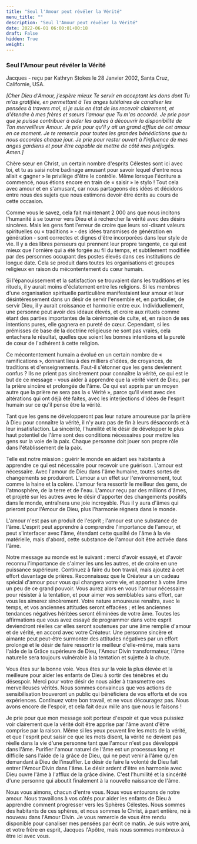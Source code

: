 ```yaml
---
title: "Seul l'Amour peut révéler la Vérité"
menu_title: ""
description: "Seul l'Amour peut révéler la Vérité"
date: 2022-06-01 06:00:01+00:18
draft: False
hidden: True
weight:
---
```

### Seul l'Amour peut révéler la Vérité

Jacques - reçu par Kathryn Stokes le 28 Janvier 2002, Santa Cruz, Californie, USA.

*[Cher Dieu d'Amour, j'espère mieux Te servir en acceptant les dons dont Tu m'as gratifiée, en permettant à Tes anges tutélaires de canaliser les pensées à travers moi, si je suis en état de les recevoir clairement, et d'étendre à mes frères et sœurs l'amour que Tu m'as accordé. Je prie pour que je puisse contribuer à aider les autres à découvrir la disponibilité de Ton merveilleux Amour. Je prie pour qu'il y ait un grand afflux de cet amour en ce moment. Je te remercie pour toutes les grandes bénédictions que tu nous accordes chaque jour. Je prie pour rester ouvert à l'influence de mes anges gardiens et pour être capable de mettre de côté mes préjugés. Amen.]*

Chère sœur en Christ, un certain nombre d'esprits Célestes sont ici avec toi, et tu as saisi notre badinage amusant pour savoir lequel d'entre nous allait « gagner » le privilège d'être le contrôle. Même lorsque l'écriture a commencé, nous étions encore en train de « saisir » le stylo ! Tout cela avec amour et en s'amusant, car nous partageons des idées et décidons entre nous des sujets que nous estimons devoir être écrits au cours de cette occasion.

Comme vous le savez, cela fait maintenant 2 000 ans que nous incitons l'humanité à se tourner vers Dieu et à rechercher la vérité avec des désirs sincères. Mais les gens font l'erreur de croire que leurs soi-disant valeurs spirituelles ou « traditions » - des idées transmises de génération en génération - sont correctes et dignes d'être incorporées dans leur style de vie. Il y a des libres penseurs qui prennent leur propre tangente, ce qui est mieux que l'ornière qui a été forgée au fil du temps, et subtilement modifiée par des personnes occupant des postes élevés dans ces institutions de longue date. Cela se produit dans toutes les organisations et groupes religieux en raison du mécontentement du cœur humain.

Si l'épanouissement et la satisfaction se trouvaient dans les traditions et les rituels, il y aurait moins d'éclatement entre les religions. Si les membres d'une organisation spirituelle particulière manifestaient leur amour et leur désintéressement dans un désir de servir l'ensemble et, en particulier, de servir Dieu, il y aurait croissance et harmonie entre eux. Individuellement, une personne peut avoir des idéaux élevés, et croire aux rituels comme étant des parties importantes de la cérémonie de culte, et, en raison de ses intentions pures, elle gagnera en pureté de cœur. Cependant, si les prémisses de base de la doctrine religieuse ne sont pas vraies, cela entachera le résultat, quelles que soient les bonnes intentions et la pureté de cœur de l'adhérent à cette religion.

Ce mécontentement humain a évolué en un certain nombre de « ramifications », donnant lieu à des milliers d'idées, de croyances, de traditions et d'enseignements. Faut-il s'étonner que les gens deviennent confus ? Ils ne prient pas sincèrement pour connaître la vérité, ce qui est le but de ce message - vous aider à apprendre que la vérité vient de Dieu, par la prière sincère et prolongée de l'âme. Ce qui est appris par un moyen autre que la prière ne sera pas la « Vérité », parce qu'il vient avec des altérations qui ont déjà été faites, avec les interjections d'idées de l'esprit humain sur ce qu'il pense être la vérité.

Tant que les gens ne développeront pas leur nature amoureuse par la prière à Dieu pour connaître la vérité, il n'y aura pas de fin à leurs désaccords et à leur insatisfaction. La sincérité, l'humilité et le désir de développer le plus haut potentiel de l'âme sont des conditions nécessaires pour mettre les gens sur la voie de la paix. Chaque personne doit jouer son propre rôle dans l'établissement de la paix.

Telle est notre mission : guérir le monde en aidant ses habitants à apprendre ce qui est nécessaire pour recevoir une guérison. L'amour est nécessaire. Avec l'amour de Dieu dans l'âme humaine, toutes sortes de changements se produiront. L'amour a un effet sur l'environnement, tout comme la haine et la colère. L'amour fera ressortir le meilleur des gens, de l'atmosphère, de la terre et de l'eau. L'amour reçu par des millions d'âmes, et projeté sur les autres avec le désir d'apporter des changements positifs dans le monde, entraînera une joie incroyable. Plus il y aura d'âmes qui prieront pour l'Amour de Dieu, plus l'harmonie régnera dans le monde.

L'amour n'est pas un produit de l'esprit ; l'amour est une substance de l'âme. L'esprit peut apprendre à comprendre l'importance de l'amour, et peut s'interfacer avec l'âme, étendant cette qualité de l'âme à la vie matérielle, mais d'abord, cette substance de l'amour doit être activée dans l'âme.

Notre message au monde est le suivant : merci d'avoir essayé, et d'avoir reconnu l'importance de s'aimer les uns les autres, et de croire en une puissance supérieure. Continuez à faire du bon travail, mais ajoutez à cet effort davantage de prières. Reconnaissez que le Créateur a un cadeau spécial d'amour pour vous qui changera votre vie, et apportez à votre âme un peu de ce grand pouvoir. Vous aurez alors en vous l'amour nécessaire pour résister à la tentation, et pour aimer vos semblables sans effort, car vous les aimerez sincèrement. Votre nature amoureuse renaîtra, avec le temps, et vos anciennes attitudes seront effacées ; et les anciennes tendances négatives héritées seront éliminées de votre âme. Toutes les affirmations que vous avez essayé de programmer dans votre esprit deviendront réelles car elles seront soutenues par une âme remplie d'amour et de vérité, en accord avec votre Créateur. Une personne sincère et aimante peut peut-être surmonter des attitudes négatives par un effort prolongé et le désir de faire ressortir le meilleur d'elle-même, mais sans l'aide de la Grâce supérieure de Dieu, l'Amour Divin transformateur, l'âme naturelle sera toujours vulnérable à la tentation et sujette à la chute.

Vous êtes sur la bonne voie. Vous êtes sur la voie la plus élevée et la meilleure pour aider les enfants de Dieu à sortir des ténèbres et du désespoir. Merci pour votre désir de nous aider à transmettre ces merveilleuses vérités. Nous sommes convaincus que vos actions de sensibilisation trouveront un public qui bénéficiera de vos efforts et de vos expériences. Continuez votre bon travail, et ne vous découragez pas. Nous avons encore de l'espoir, et cela fait deux mille ans que nous le faisons !

Je prie pour que mon message soit porteur d'espoir et que vous puissiez voir clairement que la vérité doit être apprise par l'âme avant d'être comprise par la raison. Même si les yeux peuvent lire les mots de la vérité, et que l'esprit peut saisir ce que les mots disent, la vérité ne devient pas réelle dans la vie d'une personne tant que l'amour n'est pas développé dans l'âme. Purifier l'amour naturel de l'âme est un processus long et difficile sans l'aide de la grâce de Dieu, qui ne peut venir à l'âme qu'en demandant à Dieu de l'insuffler. Le désir de faire la volonté de Dieu fait entrer l'Amour Divin dans l'âme. Le désir ardent d'être en harmonie avec Dieu ouvre l'âme à l'afflux de la grâce divine. C'est l'humilité et la sincérité d'une personne qui aboutit finalement à la nouvelle naissance de l'âme.

Nous vous aimons, chacun d'entre vous. Nous vous entourons de notre amour. Nous travaillons à vos côtés pour aider les enfants de Dieu à apprendre comment progresser vers les Sphères Célestes. Nous sommes des habitants de ces sphères, et nous sommes le Christ, à part entière, né à nouveau dans l'Amour Divin. Je vous remercie de vous être rendu disponible pour canaliser mes pensées par écrit ce matin. Je suis votre ami, et votre frère en esprit, Jacques l'Apôtre, mais nous sommes nombreux à être ici avec vous.
